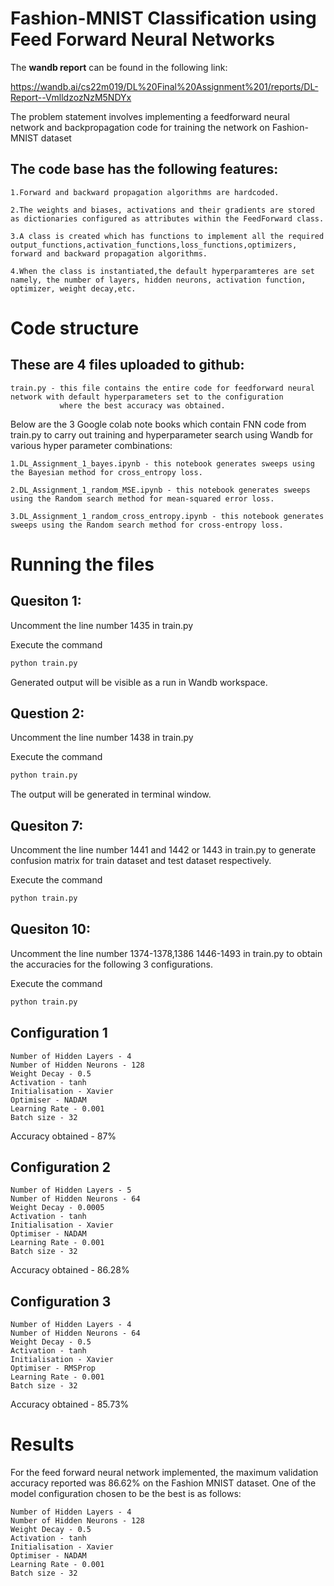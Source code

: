 # Fashion-MNIST Classification using Feed Forward Neural Networks

The **wandb report** can be found in the following link:

https://wandb.ai/cs22m019/DL%20Final%20Assignment%201/reports/DL-Report--VmlldzozNzM5NDYx

The problem statement involves implementing a feedforward neural network and backpropagation code for training the network on Fashion-MNIST dataset

## The code base has the following features:

    1.Forward and backward propagation algorithms are hardcoded.
    
    2.The weights and biases, activations and their gradients are stored as dictionaries configured as attributes within the FeedForward class.
    
    3.A class is created which has functions to implement all the required output_functions,activation_functions,loss_functions,optimizers,
    forward and backward propagation algorithms.
    
    4.When the class is instantiated,the default hyperparamteres are set namely, the number of layers, hidden neurons, activation function,
    optimizer, weight decay,etc.
    
# Code structure

## These are 4 files uploaded to github:

    train.py - this file contains the entire code for feedforward neural network with default hyperparameters set to the configuration 
               where the best accuracy was obtained.

Below are the 3 Google colab note books which contain FNN code from train.py to carry out training and hyperparameter search using Wandb for various
hyper parameter combinations:

    1.DL_Assignment_1_bayes.ipynb - this notebook generates sweeps using the Bayesian method for cross_entropy loss.
    
    2.DL_Assignment_1_random_MSE.ipynb - this notebook generates sweeps using the Random search method for mean-squared error loss.
    
    3.DL_Assignment_1_random_cross_entropy.ipynb - this notebook generates sweeps using the Random search method for cross-entropy loss.


# Running the files

## Quesiton 1:
Uncomment the line number 1435 in train.py

Execute the command
     
```python
python train.py
```  

Generated output will be visible as a run in Wandb workspace.
    
## Question 2:
Uncomment the line number 1438 in train.py 
    
Execute the command
```python 
python train.py
```
    
The output will be generated in terminal window.
    
## Quesiton 7:
Uncomment the line number 1441 and 1442 or 1443 in train.py to generate confusion matrix for train dataset and test dataset respectively.

Execute the command
```python 
python train.py
```

## Quesiton 10:
Uncomment the line number 1374-1378,1386 1446-1493 in train.py to obtain the accuracies for the following 3 configurations.

Execute the command
```python 
python train.py
```
## Configuration 1
    
    Number of Hidden Layers - 4
    Number of Hidden Neurons - 128
    Weight Decay - 0.5
    Activation - tanh
    Initialisation - Xavier 
    Optimiser - NADAM
    Learning Rate - 0.001
    Batch size - 32
Accuracy obtained - 87%
## Configuration 2
    
    Number of Hidden Layers - 5
    Number of Hidden Neurons - 64
    Weight Decay - 0.0005
    Activation - tanh
    Initialisation - Xavier
    Optimiser - NADAM
    Learning Rate - 0.001
    Batch size - 32
Accuracy obtained - 86.28%
## Configuration 3
    
    Number of Hidden Layers - 4
    Number of Hidden Neurons - 64
    Weight Decay - 0.5
    Activation - tanh
    Initialisation - Xavier
    Optimiser - RMSProp
    Learning Rate - 0.001
    Batch size - 32
Accuracy obtained - 85.73%

# Results

For the feed forward neural network implemented, the maximum validation accuracy reported was 86.62% on the Fashion MNIST dataset.
One of the model configuration chosen to be the best is as follows:

    Number of Hidden Layers - 4
    Number of Hidden Neurons - 128
    Weight Decay - 0.5
    Activation - tanh
    Initialisation - Xavier 
    Optimiser - NADAM
    Learning Rate - 0.001
    Batch size - 32

    

